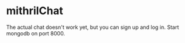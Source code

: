 # mithrilChat
The actual chat doesn't work yet, but you can sign up and log in.
Start mongodb on port 8000. 

